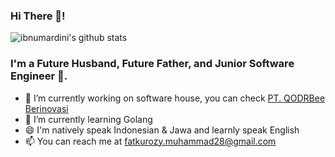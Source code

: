 ### Hi There 👋!
![ibnumardini's github stats](https://github-readme-stats.vercel.app/api?username=ibnumardini&show_icons=true)

### I'm a Future Husband, Future Father, and Junior Software Engineer 🙂.
- 🔭 I’m currently working on software house, you can check <a href="https://qodrbee.com/">PT. QODRBee Berinovasi</a>
- 🌱 I’m currently learning Golang
- 😄 I'm natively speak Indonesian & Jawa and learnly speak English
- 📫 You can reach me at fatkurozy.muhammad28@gmail.com
